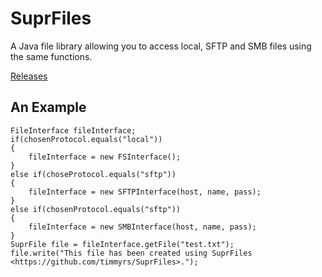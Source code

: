 # SuprFiles

A Java file library allowing you to access local, SFTP and SMB files using the same functions.

[Releases](https://github.com/timmyrs/SuprFiles/releases)

## An Example

	FileInterface fileInterface;
	if(chosenProtocol.equals("local"))
	{
		fileInterface = new FSInterface();
	}
	else if(choseProtocol.equals("sftp"))
	{
		fileInterface = new SFTPInterface(host, name, pass);
	}
	else if(chosenProtocol.equals("sftp"))
	{
		fileInterface = new SMBInterface(host, name, pass);
	}
	SuprFile file = fileInterface.getFile("test.txt");
	file.write("This file has been created using SuprFiles <https://github.com/timmyrs/SuprFiles>.");
